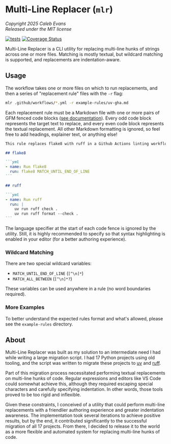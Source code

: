 # Multi-Line Replacer (`mlr`)

*Copyright 2025 Caleb Evans*  
*Released under the MIT license*

[![tests](https://github.com/caleb531/multi-line-replacer/actions/workflows/tests.yml/badge.svg)](https://github.com/caleb531/multi-line-replacer/actions/workflows/tests.yml)
[![Coverage Status](https://coveralls.io/repos/caleb531/multi-line-replacer/badge.svg?branch=main)](https://coveralls.io/r/caleb531/multi-line-replacer?branch=main)

Multi-Line Replacer is a CLI utility for replacing multi-line hunks of strings
across one or more files. Matching is mostly textual, but wildcard matching is
supported, and replacements are indentation-aware.

## Usage

The workflow takes one or more files on which to run replacements, and then a
series of "replacement rule" files with the `-r` flag:

```sh
mlr .github/workflows/*.yml -r example-rules/uv-gha.md
```

Each replacement rule must be a Markdown file with one or more pairs of GFM
fenced code blocks ([see documentation][gfm-docs]). Every odd code block
represents the target text to replace, and every even code block represents the
textual replacement. All other Markdown formatting is ignored, so feel free to
add headings, explainer text, or anything else!

````md
This rule replaces flake8 with ruff in a Github Actions linting workflow.

## flake8

```yml
- name: Run flake8
  run: flake8 MATCH_UNTIL_END_OF_LINE
```

## ruff

```yml
- name: Run ruff
  run: |
    uv run ruff check .
    uv run ruff format --check .
```
````

The language specifier at the start of each code fence is ignored by the
utility. Still, it is highly recommended to specify so that syntax highlighting
is enabled in your editor (for a better authoring experience).

### Wildcard Matching

There are two special wildcard variables:

- `MATCH_UNTIL_END_OF_LINE` (`[^\n]*`)
- `MATCH_ALL_BETWEEN` (`[^\n]*?`)

These variables can be used anywhere in a rule (no word boundaries required).

### More Examples

To better understand the expected rules format and what's allowed, please see
the `example-rules` directory.

[gfm-docs]: https://github.github.com/gfm/#fenced-code-blocks

## About

Multi-Line Replacer was built as my solution to an intermediate need I had while
writing a large migration script. I had 17 Python projects using old tooling,
and the script was written to migrate these projects to [uv][uv] and
[ruff][ruff].

Part of this migration process necessitated performing textual replacements on
multi-line hunks of code. Regular expressions and editors like VS Code could
somewhat achieve this, although they required escaping special characters and
carefully specifying indentation. In other words, those tools proved to be too
rigid and inflexible.

Given these constraints, I conceived of a utility that could perform multi-line
replacements with a friendlier authoring experience and greater indentation
awareness. The implementation took several iterations to achieve positive
results, but by the end, it contributed significantly to the successful
migration of all 17 projects. From there, I decided to release it to the world
as a more flexible and automated system for replacing multi-line hunks of code.

[uv]: https://docs.astral.sh/uv/
[ruff]: https://docs.astral.sh/ruff/
